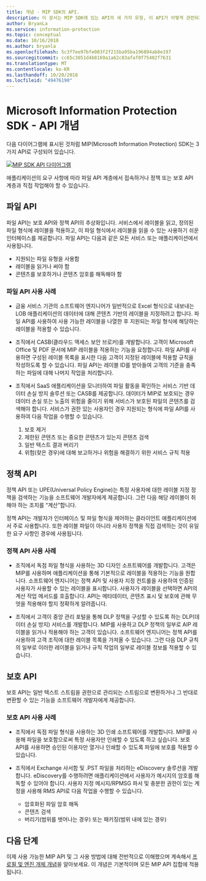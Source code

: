 ```yaml
---
title: 개념 - MIP SDK의 API.
description: 이 문서는 MIP SDK에 있는 API의 세 가지 유형, 이 API가 어떻게 관련되는지, 그리고 각 API의 사용 사례를 이해하는 데 도움이 됩니다.
author: BryanLa
ms.service: information-protection
ms.topic: conceptual
ms.date: 10/16/2018
ms.author: bryanla
ms.openlocfilehash: 5c3f7ee97bfe003f2f215ba95ba196894ab8e197
ms.sourcegitcommit: cc65c3851d4b8169a1a62c83afaf0f75402f7631
ms.translationtype: MT
ms.contentlocale: ko-KR
ms.lasthandoff: 10/20/2018
ms.locfileid: "49476190"
---
```

# <a name="microsoft-information-protection-sdk---api-concepts"></a>Microsoft Information Protection SDK - API 개념

다음 다이어그램에 표시된 것처럼 MIP(Microsoft Information Protection) SDK는 3가지 API로 구성되어 있습니다.

[![MIP SDK API 다이어그램](media/concept-apis-use-cases/mip-sdk-components.png)](media/concept-apis-use-cases/mip-sdk-components.png#lightbox)

애플리케이션의 요구 사항에 따라 파일 API 계층에서 접속하거나 정책 또는 보호 API 계층과 직접 작업해야 할 수 있습니다.

## <a name="file-api"></a>파일 API

파일 API는 보호 API와 정책 API의 추상화입니다. 서비스에서 레이블을 읽고, 정의된 파일 형식에 레이블을 적용하고, 이 파일 형식에서 레이블을 읽을 수 있는 사용하기 쉬운 인터페이스를 제공합니다. 파일 API는 다음과 같은 모든 서비스 또는 애플리케이션에서 사용됩니다.

- 지원되는 파일 유형을 사용함
- 레이블을 읽거나 써야 함
- 콘텐츠를 보호하거나 콘텐츠 암호를 해독해야 함

### <a name="file-api-use-cases"></a>파일 API 사용 사례

- 금융 서비스 기관의 소프트웨어 엔지니어가 일반적으로 Excel 형식으로 내보내는 LOB 애플리케이션의 데이터에 대해 콘텐츠 기반의 레이블을 지정하려고 합니다. 파일 API를 사용하여 사용 가능한 레이블을 나열한 후 지원되는 파일 형식에 해당하는 레이블을 적용할 수 있습니다.

- 조직에서 CASB(클라우드 액세스 보안 브로커)를 개발합니다. 고객이 Microsoft Office 및 PDF 문서에 MIP 레이블을 적용하는 기능을 요청합니다. 파일 API를 사용하면 구성된 레이블 목록을 표시한 다음 고객이 지정된 레이블에 적용할 규칙을 작성하도록 할 수 있습니다. 파일 API는 레이블 ID를 받아들여 고객의 기준을 충족하는 파일에 대해 나머지 작업을 처리합니다.

- 조직에서 SaaS 애플리케이션을 모니터하여 파일 활동을 확인하는 서비스 기반 데이터 손실 방지 솔루션 또는 CASB를 제공합니다. 데이터가 MIP로 보호되는 경우 데이터 손실 또는 노출의 위험을 줄이기 위해 서비스가 보호된 파일의 콘텐츠를 검색해야 합니다. 서비스가 권한 있는 사용자인 경우 지원되는 형식에 파일 API를 사용하여 다음 작업을 수행할 수 있습니다.

  1. 보호 제거
  2. 제한된 콘텐츠 또는 중요한 콘텐츠가 있는지 콘텐츠 검색
  3. 일반 텍스트 결과 버리기
  4. 위험(찾은 경우)에 대해 보고하거나 위험을 해결하기 위한 서비스 규칙 적용

## <a name="policy-api"></a>정책 API

정책 API 또는 UPE(Universal Policy Engine)는 특정 사용자에 대한 레이블 지정 정책을 검색하는 기능을 소프트웨어 개발자에게 제공합니다. 그런 다음 해당 레이블이 취해야 하는 조치를 “계산”합니다.

정책 API는 개발자가 인터페이스 및 파일 형식을 제어하는 클라이언트 애플리케이션에서 주로 사용합니다. 또한 레이블 파일이 아니라 사용자 정책을 직접 검색하는 것이 유일한 요구 사항인 경우에 사용됩니다. 

### <a name="policy-api-use-cases"></a>정책 API 사용 사례

- 조직에서 독점 파일 형식을 사용하는 3D 디자인 소프트웨어를 개발합니다. 고객은 MIP를 사용하며 애플리케이션을 통해 기본적으로 레이블을 적용하는 기능을 원합니다. 소프트웨어 엔지니어는 정책 API 및 사용자 지정 컨트롤을 사용하여 인증된 사용자가 사용할 수 있는 레이블을 표시합니다. 사용자가 레이블을 선택하면 API의 계산 작업 메서드를 호출합니다. API는 메타데이터, 콘텐츠 표시 및 보호에 관해 무엇을 적용해야 할지 정확하게 알려줍니다.

- 조직에서 고객이 중앙 관리 포털을 통해 DLP 정책을 구성할 수 있도록 하는 DLP(데이터 손실 방지) 서비스를 개발합니다. MIP를 사용하고 DLP 정책의 일부로 AIP 레이블을 읽거나 적용해야 하는 고객이 있습니다. 소프트웨어 엔지니어는 정책 API를 사용하여 고객 조직에 대한 레이블 목록을 가져올 수 있습니다. 그런 다음 DLP 규칙의 일부로 이러한 레이블을 읽거나 규칙 작업의 일부로 레이블 정보를 적용할 수 있습니다.

## <a name="protection-api"></a>보호 API

보호 API는 일반 텍스트 스트림을 권한으로 관리되는 스트림으로 변환하거나 그 반대로 변환할 수 있는 기능을 소프트웨어 개발자에게 제공합니다.

### <a name="protection-api-use-cases"></a>보호 API 사용 사례

- 조직에서 독점 파일 형식을 사용하는 3D 인쇄 소프트웨어를 개발합니다. MIP를 사용해 파일을 보호함으로써 특정 사용자만 인쇄할 수 있도록 하고 싶습니다. 보호 API를 사용하면 승인된 이용자만 열거나 인쇄할 수 있도록 파일에 보호를 적용할 수 있습니다. 

- 조직에서 Exchange 사서함 및 .PST 파일을 처리하는 eDiscovery 솔루션을 개발합니다. eDiscovery를 수행하려면 애플리케이션에서 사용자가 메시지의 암호를 해독할 수 있어야 합니다. 사용자 지정 메시지/RPMSG 파서 및 충분한 권한이 있는 계정을 사용해 RMS API로 다음 작업을 수행할 수 있습니다.
  - 암호화된 파일 암호 해독
  - 콘텐츠 검색
  - 버리기(범위를 벗어나는 경우) 또는 패키징(범위 내에 있는 경우)

## <a name="next-steps"></a>다음 단계

이제 사용 가능한 MIP API 및 그 사용 방법에 대해 전반적으로 이해했으며 계속해서 [프로필 및 엔진 개체 개념](concept-profile-engine-cpp.md)을 알아보세요. 이 개념은 기본적이며 모든 MIP API 집합에 적용됩니다.